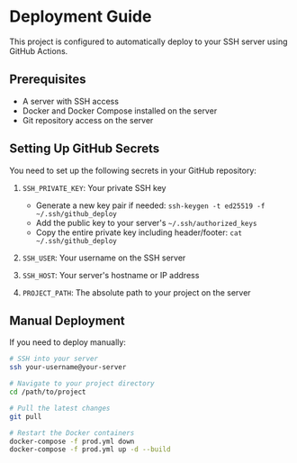 # Deployment Guide

This project is configured to automatically deploy to your SSH server using GitHub Actions.

## Prerequisites

- A server with SSH access
- Docker and Docker Compose installed on the server
- Git repository access on the server

## Setting Up GitHub Secrets

You need to set up the following secrets in your GitHub repository:

1. `SSH_PRIVATE_KEY`: Your private SSH key
   - Generate a new key pair if needed: `ssh-keygen -t ed25519 -f ~/.ssh/github_deploy`
   - Add the public key to your server's `~/.ssh/authorized_keys`
   - Copy the entire private key including header/footer: `cat ~/.ssh/github_deploy`

2. `SSH_USER`: Your username on the SSH server

3. `SSH_HOST`: Your server's hostname or IP address

4. `PROJECT_PATH`: The absolute path to your project on the server

## Manual Deployment

If you need to deploy manually:

```bash
# SSH into your server
ssh your-username@your-server

# Navigate to your project directory
cd /path/to/project

# Pull the latest changes
git pull

# Restart the Docker containers
docker-compose -f prod.yml down
docker-compose -f prod.yml up -d --build
``` 